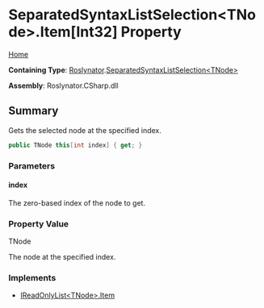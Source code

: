 <a name="_Top"></a>

# SeparatedSyntaxListSelection\<TNode>\.Item\[Int32\] Property

[Home](../../../README.md#_Top)

**Containing Type**: [Roslynator](../../README.md#_Top)\.[SeparatedSyntaxListSelection\<TNode>](../README.md#_Top)

**Assembly**: Roslynator\.CSharp\.dll

## Summary

Gets the selected node at the specified index\.

```csharp
public TNode this[int index] { get; }
```

### Parameters

#### index

The zero\-based index of the node to get\. 

### Property Value

TNode

The node at the specified index\.

### Implements

* [IReadOnlyList\<TNode>.Item](https://docs.microsoft.com/en-us/dotnet/api/system.collections.generic.ireadonlylist-1.item)
